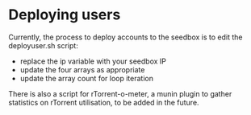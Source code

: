 # Deploying users

Currently, the process to deploy accounts to the seedbox is to edit the deployuser.sh script: 
- replace the ip variable with your seedbox IP
- update the four arrays as appropriate
- update the array count for loop iteration

There is also a script for rTorrent-o-meter, a munin plugin to gather statistics on rTorrent utilisation, to be added in the future.